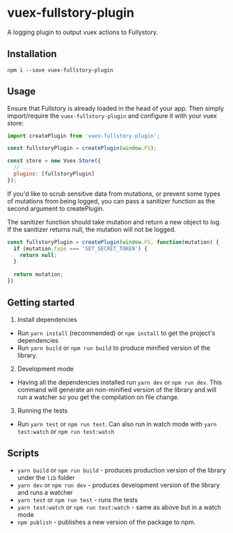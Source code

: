 # vuex-fullstory-plugin

A logging plugin to output vuex actions to Fullystory.

## Installation
`npm i --save vuex-fullstory-plugin`

## Usage
Ensure that Fullstory is already loaded in the head of your app. Then simply import/require the `vuex-fullstory-plugin` and configure it with your vuex store:
```js
import createPlugin from 'vuex-fullstory-plugin';

const fullstoryPlugin = createPlugin(window.FS);

const store = new Vuex.Store({
  // ...
  plugins: [fullstoryPlugin]
});
```

If you'd like to scrub sensitive data from mutations, or prevent some types of mutations from being logged, you can pass a sanitizer function as the second argument to createPlugin.

The sanitizer function should take mutation and return a new object to log. If the sanitizer returns null, the mutation will not be logged.

```js
const fullstoryPlugin = createPlugin(window.FS, function(mutation) {
  if (mutation.type === 'SET_SECRET_TOKEN') {
    return null;
  }
  
  return mutation;
})
```

## Getting started
1. Install dependencies
  * Run `yarn install` (recommended) or `npm install` to get the project's dependencies
  * Run `yarn build` or `npm run build` to produce minified version of the library.
2. Development mode
  * Having all the dependencies installed run `yarn dev` or `npm run dev`. This command will generate an non-minified version of the library and will run a watcher so you get the compilation on file change.
3. Running the tests
  * Run `yarn test` or `npm run test`. Can also run in watch mode with `yarn test:watch` or `npm run test:watch`

## Scripts

* `yarn build` or `npm run build` - produces production version of the library under the `lib` folder
* `yarn dev` or `npm run dev` - produces development version of the library and runs a watcher
* `yarn test` or `npm run test` - runs the tests
* `yarn test:watch` or `npm run test:watch` - same as above but in a watch mode
* `npm publish` - publishes a new version of the package to npm.
